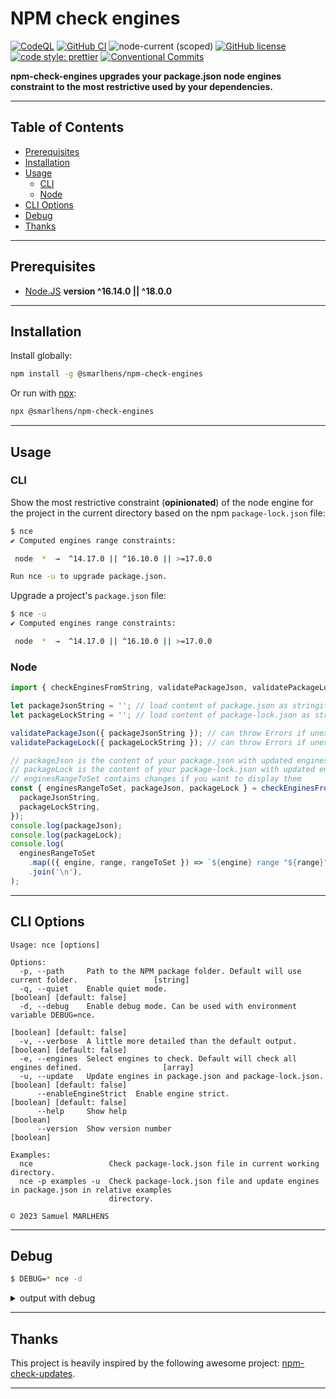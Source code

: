 # NPM check engines

[![CodeQL](https://github.com/smarlhens/npm-check-engines/workflows/codeql/badge.svg)](https://github.com/smarlhens/npm-check-engines/actions/workflows/codeql.yml)
[![GitHub CI](https://github.com/smarlhens/npm-check-engines/workflows/ci/badge.svg)](https://github.com/smarlhens/npm-check-engines/actions/workflows/ci.yml)
![node-current (scoped)](https://img.shields.io/node/v/@smarlhens/npm-check-engines)
[![GitHub license](https://img.shields.io/github/license/smarlhens/npm-check-engines)](https://github.com/smarlhens/npm-check-engines)
[![code style: prettier](https://img.shields.io/badge/code_style-prettier-ff69b4.svg)](https://github.com/prettier/prettier)
[![Conventional Commits](https://img.shields.io/badge/Conventional%20Commits-1.0.0-yellow.svg)](https://conventionalcommits.org)

**npm-check-engines upgrades your package.json node engines constraint to the most restrictive used by your dependencies.**

---

## Table of Contents

- [Prerequisites](#prerequisites)
- [Installation](#installation)
- [Usage](#usage)
  - [CLI](#cli)
  - [Node](#node)
- [CLI Options](#cli-options)
- [Debug](#debug)
- [Thanks](#thanks)

---

## Prerequisites

- [Node.JS](https://nodejs.org/en/download/) **version ^16.14.0 || ^18.0.0**

---

## Installation

Install globally:

```sh
npm install -g @smarlhens/npm-check-engines
```

Or run with [npx](https://docs.npmjs.com/cli/v8/commands/npx):

```sh
npx @smarlhens/npm-check-engines
```

---

## Usage

### CLI

Show the most restrictive constraint (**opinionated**) of the node engine for the project in the current directory based on the npm `package-lock.json` file:

```sh
$ nce
✔ Computed engines range constraints:

 node  *  →  ^14.17.0 || ^16.10.0 || >=17.0.0

Run nce -u to upgrade package.json.
```

Upgrade a project's `package.json` file:

```sh
$ nce -u
✔ Computed engines range constraints:

 node  *  →  ^14.17.0 || ^16.10.0 || >=17.0.0
```

### Node

```typescript
import { checkEnginesFromString, validatePackageJson, validatePackageLock } from '@smarlhens/npm-check-engines';

let packageJsonString = ''; // load content of package.json as stringified JSON
let packageLockString = ''; // load content of package-lock.json as stringified JSON

validatePackageJson({ packageJsonString }); // can throw Errors if unexpected format
validatePackageLock({ packageLockString }); // can throw Errors if unexpected format

// packageJson is the content of your package.json with updated engines
// packageLock is the content of your package-lock.json with updated engines of the root project in packages
// enginesRangeToSet contains changes if you want to display them
const { enginesRangeToSet, packageJson, packageLock } = checkEnginesFromString({
  packageJsonString,
  packageLockString,
});
console.log(packageJson);
console.log(packageLock);
console.log(
  enginesRangeToSet
    .map(({ engine, range, rangeToSet }) => `${engine} range "${range}" replaced by "${rangeToSet}"`)
    .join('\n'),
);
```

---

## CLI Options

```text
Usage: nce [options]

Options:
  -p, --path     Path to the NPM package folder. Default will use current folder.                 [string]
  -q, --quiet    Enable quiet mode.                                             [boolean] [default: false]
  -d, --debug    Enable debug mode. Can be used with environment variable DEBUG=nce.
                                                                                [boolean] [default: false]
  -v, --verbose  A little more detailed than the default output.                [boolean] [default: false]
  -e, --engines  Select engines to check. Default will check all engines defined.                  [array]
  -u, --update   Update engines in package.json and package-lock.json.          [boolean] [default: false]
      --enableEngineStrict  Enable engine strict.                               [boolean] [default: false]
      --help     Show help                                                                       [boolean]
      --version  Show version number                                                             [boolean]

Examples:
  nce                 Check package-lock.json file in current working directory.
  nce -p examples -u  Check package-lock.json file and update engines in package.json in relative examples
                      directory.

© 2023 Samuel MARLHENS
```

---

## Debug

```sh
$ DEBUG=* nce -d
```

<details>

<summary>output with debug</summary>

```text
[STARTED] Checking npm package engines range constraints in package-lock.json file...
[TITLE] Checking npm package engines range constraints in examples\package-lock.json file...
[STARTED] Load package.json file...
  nce Relative path to package.json: examples\package.json +0ms
  nce Validate JSON schema of examples\package.json +3ms
[SUCCESS] Load package.json file...
[STARTED] Load package-lock.json file...
  nce Relative path to package-lock.json: examples\package-lock.json +7ms
  nce Validate JSON schema of examples\package-lock.json +1ms
[SUCCESS] Load package-lock.json file...
[STARTED] Compute engines range constraints...
  nce:node Package  has no constraints for current engine +0ms
  nce:node Final computed engine range constraint: * +0ms
  nce:node Package  has no constraints for current engine +0ms
  nce:node Compare: * and >=6.9.0 +1ms
  nce:node Range >=6.9.0 is a subset of * +1ms
  nce:node New most restrictive range: >=6.9.0 +0ms
  nce:node Compare: >=6.9.0 and >=12.22.0 +0ms
  nce:node Range >=12.22.0 is a subset of >=6.9.0 +1ms
  nce:node New most restrictive range: >=12.22.0 +0ms
  nce:node Ignored range: * +0ms
  nce:node Compare: >=12.22.0 and >=7.0.0 +0ms
  nce:node Range >=12.22.0 is a subset of >=7.0.0 +0ms
  nce:node Package node_modules/noengines has no constraints for current engine +1ms
  nce:node Compare: >=12.22.0 and >=12.13.0 <13.0.0-0||>=14.15.0 <15.0.0-0||>=16.10.0 <17.0.0-0||>=17.0.0 +1ms
  nce:node Applying minimal version 12.22.0 to both ranges. +0ms
  nce:node Compare: >=12.22.0 and >=12.22.0 <13.0.0-0||>=14.15.0 <15.0.0-0||>=16.10.0 <17.0.0-0||>=17.0.0 +1ms
  nce:node Range >=12.22.0 <13.0.0-0||>=14.15.0 <15.0.0-0||>=16.10.0 <17.0.0-0||>=17.0.0 is a subset of >=12.22.0 +1ms
  nce:node New most restrictive range: >=12.22.0 <13.0.0-0||>=14.15.0 <15.0.0-0||>=16.10.0 <17.0.0-0||>=17.0.0 +0ms
  nce:node Compare: >=12.22.0 <13.0.0-0||>=14.15.0 <15.0.0-0||>=16.10.0 <17.0.0-0||>=17.0.0 and >=16.0.0||>=14.17.0 <15.0.0-0 +0ms
  nce:node Applying minimal version 14.17.0 to both ranges. +1ms
  nce:node Compare: >=14.17.0 <15.0.0-0||>=16.10.0 <17.0.0-0||>=17.0.0 and >=14.17.0 <15.0.0-0||>=16.0.0 +0ms
  nce:node Range >=14.17.0 <15.0.0-0||>=16.10.0 <17.0.0-0||>=17.0.0 is a subset of >=14.17.0 <15.0.0-0||>=16.0.0 +0ms
  nce:node New most restrictive range: >=14.17.0 <15.0.0-0||>=16.10.0 <17.0.0-0||>=17.0.0 +0ms
  nce:node Final computed engine range constraint: >=14.17.0 <15.0.0-0||>=16.10.0 <17.0.0-0||>=17.0.0 +0ms
  nce:npm Package  has no constraints for current engine +0ms
  nce:npm Final computed engine range constraint: * +0ms
  nce:npm Package  has no constraints for current engine +0ms
  nce:npm Package node_modules/foo has no constraints for current engine +0ms
  nce:npm Package node_modules/bar has no constraints for current engine +0ms
  nce:npm Package node_modules/all has no constraints for current engine +0ms
  nce:npm Package node_modules/arr has no constraints for current engine +0ms
  nce:npm Package node_modules/noengines has no constraints for current engine +0ms
  nce:npm Package node_modules/complex1 has no constraints for current engine +1ms
  nce:npm Package node_modules/complex2 has no constraints for current engine +0ms
  nce:npm Final computed engine range constraint: * +0ms
  nce:yarn Package  has no constraints for current engine +0ms
  nce:yarn Final computed engine range constraint: * +0ms
  nce:yarn Package  has no constraints for current engine +0ms
  nce:yarn Package node_modules/foo has no constraints for current engine +0ms
  nce:yarn Package node_modules/bar has no constraints for current engine +0ms
  nce:yarn Package node_modules/all has no constraints for current engine +0ms
  nce:yarn Package node_modules/arr has no constraints for current engine +1ms
  nce:yarn Package node_modules/noengines has no constraints for current engine +0ms
  nce:yarn Package node_modules/complex1 has no constraints for current engine +0ms
  nce:yarn Package node_modules/complex2 has no constraints for current engine +0ms
  nce:yarn Final computed engine range constraint: * +0ms
[SUCCESS] Compute engines range constraints...
[STARTED] Output computed engines range constraints...
  nce:node Simplified computed engine range constraint: ^14.17.0 || ^16.10.0 || >=17.0.0 +0ms
[TITLE] Computed engines range constraints:
[TITLE]
[TITLE]  node  *  →  ^14.17.0 || ^16.10.0 || >=17.0.0
[TITLE]
[TITLE] Run nce -p examples -d -u to upgrade package.json.
[SUCCESS] Output computed engines range constraints...
[STARTED] Update package.json file...
[SKIPPED] Update is disabled by default.
[STARTED] Enabling engine-strict using .npmrc...
[SKIPPED] Enabling engine-strict is disabled by default.
[SUCCESS] Computed engines range constraints:
[SUCCESS]
[SUCCESS]  node  *  →  ^14.17.0 || ^16.10.0 || >=17.0.0
[SUCCESS]
[SUCCESS] Run nce -p examples -d -u to upgrade package.json.
```

</details>

---

## Thanks

This project is heavily inspired by the following awesome project: [npm-check-updates](https://github.com/raineorshine/npm-check-updates).

---
